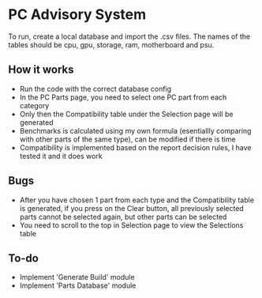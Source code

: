 # PC Advisory System

To run, create a local database and import the .csv files.
The names of the tables should be cpu, gpu, storage, ram, motherboard and psu.

## How it works
- Run the code with the correct database config 
- In the PC Parts page, you need to select one PC part from each category
- Only then the Compatibility table under the Selection page will be generated
- Benchmarks is calculated using my own formula (esentiallly comparing with other parts of the same type), can be modified if there is time
- Compatibility is implemented based on the report decision rules, I have tested it and it does work

## Bugs
- After you have chosen 1 part from each type and the Compatibility table is generated, if you press on the Clear button, all previously selected parts cannot be selected again, but other parts can be selected
- You need to scroll to the top in Selection page to view the Selections table

## To-do
- Implement 'Generate Build' module
- Implement 'Parts Database' module
